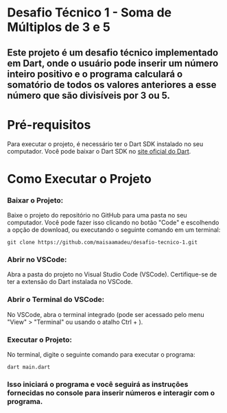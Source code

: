 # Desafio Técnico 1 - Soma de Múltiplos de 3 e 5

## Este projeto é um desafio técnico implementado em Dart, onde o usuário pode inserir um número inteiro positivo e o programa calculará o somatório de todos os valores anteriores a esse número que são divisíveis por 3 ou 5.

# Pré-requisitos
Para executar o projeto, é necessário ter o Dart SDK instalado no seu computador. Você pode baixar o Dart SDK no <a href="https://dart.dev/get-dart" target="_blank">site oficial do Dart</a>. 

# Como Executar o Projeto
### Baixar o Projeto:
Baixe o projeto do repositório no GitHub para uma pasta no seu computador. Você pode fazer isso clicando no botão "Code" e escolhendo a opção de download, ou executando o seguinte comando em um terminal:
```
git clone https://github.com/maisaamadeu/desafio-tecnico-1.git
```

### Abrir no VSCode:
Abra a pasta do projeto no Visual Studio Code (VSCode). Certifique-se de ter a extensão do Dart instalada no VSCode.

### Abrir o Terminal do VSCode:
No VSCode, abra o terminal integrado (pode ser acessado pelo menu "View" > "Terminal" ou usando o atalho Ctrl + ).

### Executar o Projeto:
No terminal, digite o seguinte comando para executar o programa:
```
dart main.dart
```
### Isso iniciará o programa e você seguirá as instruções fornecidas no console para inserir números e interagir com o programa.
